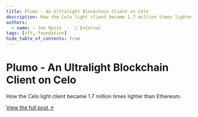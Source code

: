 ```yaml
---
title: Plumo - An Ultralight Blockchain Client on Celo
description: How the Celo light client became 1.7 million times lighter than Ethereum.
authors:
  - name: ✍️ Joe Nyzio  ·  🔗 External
tags: [nft, foundation]
hide_table_of_contents: true
---
```


# Plumo - An Ultralight Blockchain Client on Celo

How the Celo light client became 1.7 million times lighter than Ethereum.

[View the full post ↗️](https://medium.com/celodevelopers/plumo-an-ultralight-blockchain-client-on-celo-471577cbaef1)

<!--truncate-->
